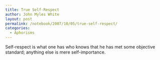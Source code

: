 ```yaml
---
title: True Self-Respect
author: John Myles White
layout: post
permalink: /notebook/2007/10/05/true-self-respect/
categories:
  - Aphorisms
---
```


Self-respect is what one has who knows that he has met some objective standard; anything else is mere self-importance.
